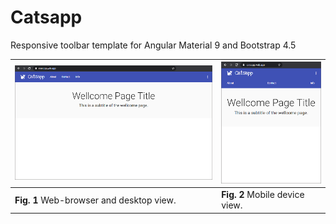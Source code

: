 # Catsapp

Responsive toolbar template for Angular Material 9 and Bootstrap 4.5

| ![Web-desktop](projects/catsapp-web/src/assets/screenshots/catsapp-01xs.png) | ![Movil](projects/catsapp-web/src/assets/screenshots/catsapp-02xs.png) |
| ---------------------------------------------------------------------------- | ---------------------------------------------------------------------- |
| **Fig. 1** Web-browser and desktop view.                                     | **Fig. 2** Mobile device view.                                         |

